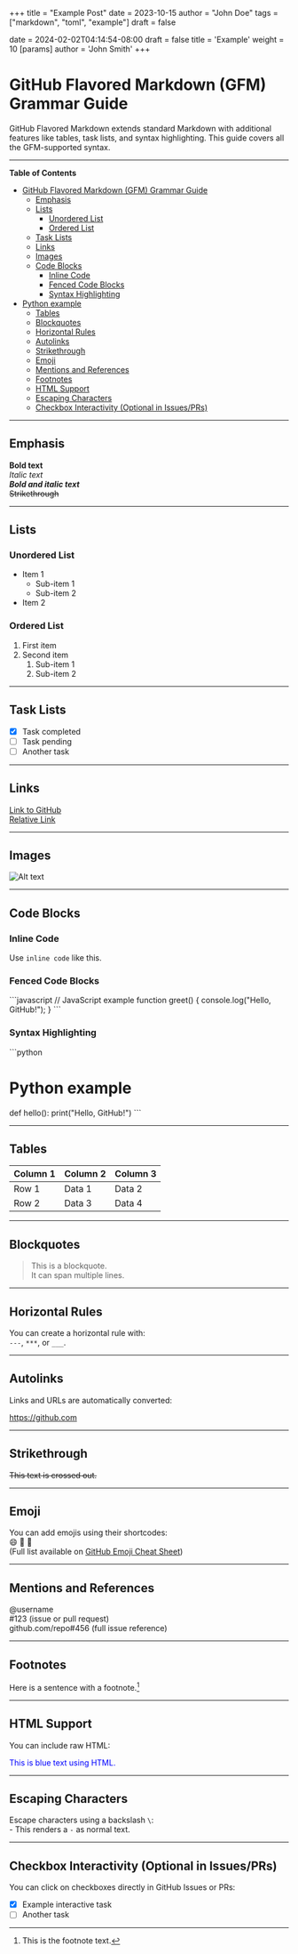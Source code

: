 +++
title = "Example Post"
date = 2023-10-15
author = "John Doe"
tags = ["markdown", "toml", "example"]
draft = false

date = 2024-02-02T04:14:54-08:00
draft = false
title = 'Example'
weight = 10
[params]
  author = 'John Smith'
+++

# GitHub Flavored Markdown (GFM) Grammar Guide

GitHub Flavored Markdown extends standard Markdown with additional features like tables, task lists, and syntax highlighting. This guide covers all the GFM-supported syntax.


---
<!-- md-toc start - Don't edit this section. Run M-x md-toc-update-doc -->

**Table of Contents**

- [GitHub Flavored Markdown (GFM) Grammar Guide](#github-flavored-markdown-gfm-grammar-guide)
   - [Emphasis](#emphasis)
   - [Lists](#lists)
      - [Unordered List](#unordered-list)
      - [Ordered List](#ordered-list)
   - [Task Lists](#task-lists)
   - [Links](#links)
   - [Images](#images)
   - [Code Blocks](#code-blocks)
      - [Inline Code](#inline-code)
      - [Fenced Code Blocks](#fenced-code-blocks)
      - [Syntax Highlighting](#syntax-highlighting)
- [Python example](#python-example)
   - [Tables](#tables)
   - [Blockquotes](#blockquotes)
   - [Horizontal Rules](#horizontal-rules)
   - [Autolinks](#autolinks)
   - [Strikethrough](#strikethrough)
   - [Emoji](#emoji)
   - [Mentions and References](#mentions-and-references)
   - [Footnotes](#footnotes)
   - [HTML Support](#html-support)
   - [Escaping Characters](#escaping-characters)
   - [Checkbox Interactivity (Optional in Issues/PRs)](#checkbox-interactivity-optional-in-issuesprs)

<!-- md-toc end -->
---

## Emphasis
**Bold text**  
*Italic text*  
***Bold and italic text***  
~~Strikethrough~~

---

## Lists

### Unordered List
- Item 1
  - Sub-item 1
  - Sub-item 2
- Item 2

### Ordered List
1. First item
2. Second item
   1. Sub-item 1
   2. Sub-item 2

---

## Task Lists
- [x] Task completed
- [ ] Task pending
- [ ] Another task

---

## Links
[Link to GitHub](https://github.com)  
[Relative Link](./example.md)

---

## Images
![Alt text](https://via.placeholder.com/150)

---

## Code Blocks

### Inline Code
Use `inline code` like this.

### Fenced Code Blocks
\`\`\`javascript
// JavaScript example
function greet() {
  console.log("Hello, GitHub!");
}
\`\`\`

### Syntax Highlighting
\`\`\`python
# Python example
def hello():
    print("Hello, GitHub!")
\`\`\`

---

## Tables
| Column 1 | Column 2 | Column 3 |
|----------|----------|----------|
| Row 1    | Data 1   | Data 2   |
| Row 2    | Data 3   | Data 4   |

---

## Blockquotes

> This is a blockquote.  
> It can span multiple lines.

---

## Horizontal Rules
You can create a horizontal rule with:  
`---`, `***`, or `___`.

---

## Autolinks
Links and URLs are automatically converted:

https://github.com

---

## Strikethrough

~~This text is crossed out.~~

---

## Emoji
You can add emojis using their shortcodes:  
:smile: :rocket: :tada:  
(Full list available on [GitHub Emoji Cheat Sheet](https://github.com/ikatyang/emoji-cheat-sheet))

---

## Mentions and References
@username  
#123 (issue or pull request)  
github.com/repo#456 (full issue reference)

---

## Footnotes
Here is a sentence with a footnote.[^1]

[^1]: This is the footnote text.

---

## HTML Support
You can include raw HTML:  
<div style="color:blue;">This is blue text using HTML.</div>

---

## Escaping Characters
Escape characters using a backslash `\`:  
\- This renders a `-` as normal text.

---

## Checkbox Interactivity (Optional in Issues/PRs)
You can click on checkboxes directly in GitHub Issues or PRs:
- [x] Example interactive task
- [ ] Another task
